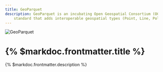 ```yaml
---
title: GeoParquet
description: GeoParquet is an incubating Open Geospatial Consortium (OGC) 
    standard that adds interoperable geospatial types (Point, Line, Polygon) to Parquet.
---
```


![GeoParquet](/images/parquet_200.png)

# {% $markdoc.frontmatter.title %}

{% $markdoc.frontmatter.description %}
